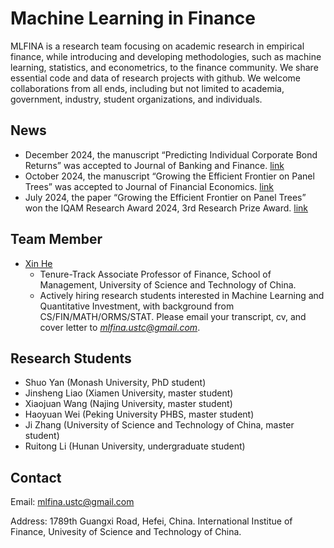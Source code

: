 # Machine Learning in Finance 

MLFINA is a research team focusing on academic research in empirical finance, while introducing and developing methodologies, such as machine learning, statistics, and econometrics, to the finance community. We share essential code and data of research projects with github. We welcome collaborations from all ends, including but not limited to academia, government, industry, student organizations, and individuals.

## News

- December 2024, the manuscript “Predicting Individual Corporate Bond Returns” was accepted to Journal of Banking and Finance. [link](https://papers.ssrn.com/sol3/papers.cfm?abstract_id=3870306)
- October 2024, the manuscript “Growing the Efficient Frontier on Panel Trees” was accepted to Journal of Financial Economics. [link](https://papers.ssrn.com/sol3/papers.cfm?abstract_id=3949463)
- July 2024, the paper “Growing the Efficient Frontier on Panel Trees” won the IQAM Research Award 2024, 3rd Research Prize Award. [link](https://iqam-research.de/forschungspreis/iqam-research-prize-2024/#content-wrapper)

## Team Member

- [Xin He](https://www.xinhesean.com)
  - Tenure-Track Associate Professor of Finance, School of Management, University of Science and Technology of China.
  - Actively hiring research students interested in Machine Learning and Quantitative Investment, with background from CS/FIN/MATH/ORMS/STAT. Please email your transcript, cv, and cover letter to *mlfina.ustc@gmail.com*.

## Research Students

- Shuo Yan (Monash University, PhD student)
- Jinsheng Liao (Xiamen University, master student)
- Xiaojuan Wang (Najing University, master student)
- Haoyuan Wei (Peking University PHBS, master student)
- Ji Zhang (University of Science and Technology of China, master student)
- Ruitong Li (Hunan University, undergraduate student)

## Contact

Email: mlfina.ustc@gmail.com

Address: 1789th Guangxi Road, Hefei, China. International Institue of Finance, Univesity of Science and Technology of China.
